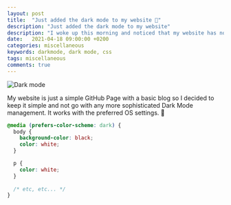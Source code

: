 ```yaml
---
layout: post
title:  "Just added the dark mode to my website 🎉"
description: "Just added the dark mode to my website"
description: "I woke up this morning and noticed that my website has no dark mode. Had to fix that issue immediately with some simple CSS. 😂"
date:   2021-04-18 09:00:00 +0200
categories: miscellaneous
keywords: darkmode, dark mode, css
tags: miscellaneous
comments: true
---
```


![Dark mode]({{site.url}}/assets/2021-04-18/darkmode.png)

My website is just a simple GitHub Page with a basic blog so I decided to keep it simple and not go with any more sophisticated Dark Mode management. It works with the preferred OS settings. 🙂

```css
@media (prefers-color-scheme: dark) {
  body {
    background-color: black;
    color: white;
  }

  p {
    color: white;
  }
  
  /* etc, etc... */
}
```

